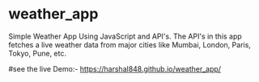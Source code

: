 # weather_app
Simple Weather App Using JavaScript and API's. The API's in this app fetches a live weather data from major cities like Mumbai, London, Paris, Tokyo, Pune, etc.

#see the live Demo:- https://harshal848.github.io/weather_app/

